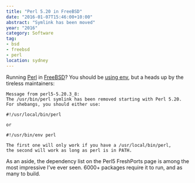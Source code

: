 ```yaml
---
title: "Perl 5.20 in FreeBSD"
date: "2016-01-07T15:46:00+10:00"
abstract: "Symlink has been moved"
year: "2016"
category: Software
tag:
- bsd
- freebsd
- perl
location: sydney
---
```

Running [Perl][perl] in [FreeBSD][freebsd]? You should be [using env][env], but a heads up by the tireless maintainers:

    Message from perl5-5.20.3_8:
    The /usr/bin/perl symlink has been removed starting with Perl 5.20.
    For shebangs, you should either use:

    #!/usr/local/bin/perl

    or

    #!/usr/bin/env perl

    The first one will only work if you have a /usr/local/bin/perl,
    the second will work as long as perl is in PATH.

As an aside, the dependency list on the Perl5 FreshPorts page is among the most impressive I’ve ever seen. 6000+ packages require it to run, and as many to build.

[perl]: https://www.perl.org "The Perl Programming Language"
[freebsd]: https://www.freshports.org/lang/perl5.20/ "Perl5 in FreeBSD ports"
[env]: https://rubenerd.com/using-env-in-shebang-scripting-language-lines/ "Using env in shebang scripting language lines"
